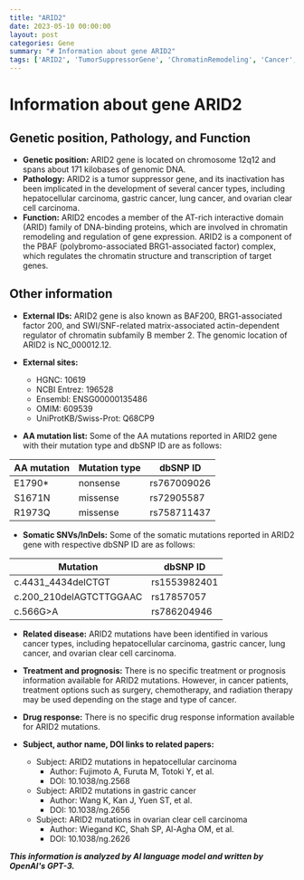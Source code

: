 ```yaml
---
title: "ARID2"
date: 2023-05-10 00:00:00
layout: post
categories: Gene
summary: "# Information about gene ARID2"
tags: ['ARID2', 'TumorSuppressorGene', 'ChromatinRemodeling', 'Cancer', 'Mutation', 'Prognosis', 'Treatment', 'DrugResponse']
---
```


# Information about gene ARID2

## Genetic position, Pathology, and Function

- **Genetic position:** ARID2 gene is located on chromosome 12q12 and spans about 171 kilobases of genomic DNA.
- **Pathology:** ARID2 is a tumor suppressor gene, and its inactivation has been implicated in the development of several cancer types, including hepatocellular carcinoma, gastric cancer, lung cancer, and ovarian clear cell carcinoma.
- **Function:** ARID2 encodes a member of the AT-rich interactive domain (ARID) family of DNA-binding proteins, which are involved in chromatin remodeling and regulation of gene expression. ARID2 is a component of the PBAF (polybromo-associated BRG1-associated factor) complex, which regulates the chromatin structure and transcription of target genes.

## Other information

- **External IDs:** ARID2 gene is also known as BAF200, BRG1-associated factor 200, and SWI/SNF-related matrix-associated actin-dependent regulator of chromatin subfamily B member 2. The genomic location of ARID2 is NC_000012.12.
- **External sites:** 
  - HGNC: 10619
  - NCBI Entrez: 196528
  - Ensembl: ENSG00000135486
  - OMIM: 609539
  - UniProtKB/Swiss-Prot: Q68CP9

- **AA mutation list:** Some of the AA mutations reported in ARID2 gene with their mutation type and dbSNP ID are as follows:

| AA mutation | Mutation type | dbSNP ID |
|-------------|---------------|-----------|
| E1790* | nonsense | rs767009026 |
| S1671N | missense | rs72905587 |
| R1973Q | missense | rs758711437 |

- **Somatic SNVs/InDels:** Some of the somatic mutations reported in ARID2 gene with respective dbSNP ID are as follows:

| Mutation | dbSNP ID |
|------------|------------|
| c.4431_4434delCTGT | rs1553982401 |
| c.200_210delAGTCTTGGAAC | rs17857057 |
| c.566G>A | rs786204946 |

- **Related disease:** ARID2 mutations have been identified in various cancer types, including hepatocellular carcinoma, gastric cancer, lung cancer, and ovarian clear cell carcinoma.
- **Treatment and prognosis:** There is no specific treatment or prognosis information available for ARID2 mutations. However, in cancer patients, treatment options such as surgery, chemotherapy, and radiation therapy may be used depending on the stage and type of cancer.
- **Drug response:** There is no specific drug response information available for ARID2 mutations.
- **Subject, author name, DOI links to related papers:**

  - Subject: ARID2 mutations in hepatocellular carcinoma
    - Author: Fujimoto A, Furuta M, Totoki Y, et al.
    - DOI: 10.1038/ng.2568
  - Subject: ARID2 mutations in gastric cancer
    - Author: Wang K, Kan J, Yuen ST, et al.
    - DOI: 10.1038/ng.2656
  - Subject: ARID2 mutations in ovarian clear cell carcinoma
    - Author: Wiegand KC, Shah SP, Al-Agha OM, et al.
    - DOI: 10.1038/ng.2626

**_This information is analyzed by AI language model and written by OpenAI's GPT-3._**